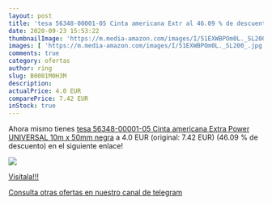 ```yaml
---
layout: post
title: 'tesa 56348-00001-05 Cinta americana Extr al 46.09 % de descuento'
date: 2020-09-23 15:53:22
thumbnailImage: 'https://m.media-amazon.com/images/I/51EXWBPOm0L._SL200_.jpg'
images: [ 'https://m.media-amazon.com/images/I/51EXWBPOm0L._SL200_.jpg' ]
comments: true
category: ofertas
author: ring
slug: B0001M0H3M
description:
actualPrice: 4.0 EUR
comparePrice: 7.42 EUR
inStock: true
---
```


Ahora mismo tienes [tesa 56348-00001-05 Cinta americana Extra Power UNIVERSAL 10m x 50mm negra](https://www.amazon.com/dp/B0001M0H3M/?tag=redken08-20) a 4.0 EUR (original: 7.42 EUR) (46.09 %  de descuento) en el siguiente enlace!

[![](https://m.media-amazon.com/images/I/51EXWBPOm0L._SL200_.jpg)](https://www.amazon.com/dp/B0001M0H3M/?tag=redken08-20)

[Visítala!!!](https://www.amazon.com/dp/B0001M0H3M/?tag=redken08-20)

[Consulta otras ofertas en nuestro canal de telegram](https://t.me/s/ofertas25)
